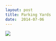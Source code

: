 ```yaml
---
layout: post
title: Parking Yards
date:  2014-07-06
---
```


![](https://farm4.staticflickr.com/3898/14586191731_465a3514da_z_d.jpg)